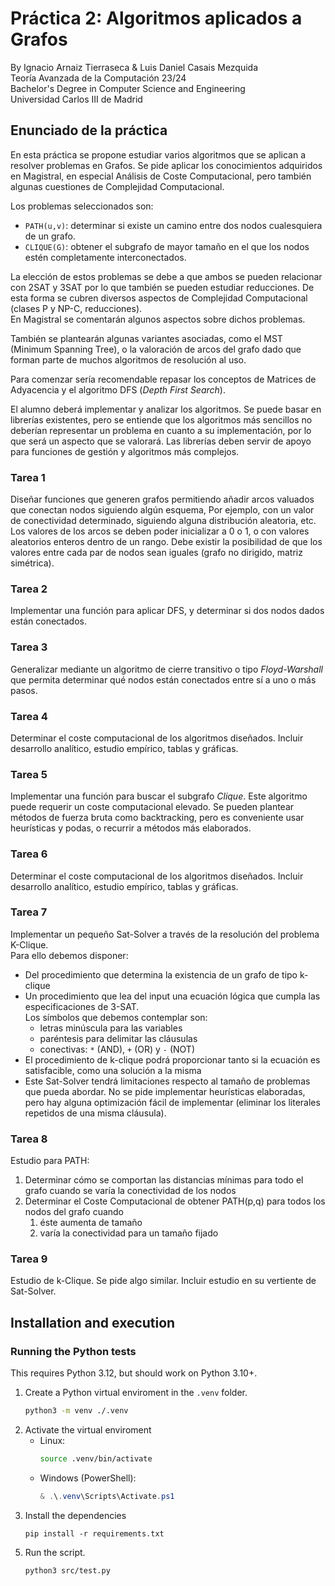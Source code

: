 # Práctica 2: Algoritmos aplicados a Grafos
By Ignacio Arnaiz Tierraseca & Luis Daniel Casais Mezquida  
Teoría Avanzada de la Computación 23/24  
Bachelor's Degree in Computer Science and Engineering  
Universidad Carlos III de Madrid


## Enunciado de la práctica
En esta práctica se propone estudiar varios algoritmos que se aplican a resolver problemas en Grafos. Se pide aplicar los conocimientos adquiridos en Magistral, en especial Análisis de Coste Computacional, pero también algunas cuestiones de Complejidad Computacional.

Los problemas seleccionados son:
- `PATH(u,v)`: determinar si existe un camino entre dos nodos cualesquiera de un grafo.
- `CLIQUE(G)`: obtener el subgrafo de mayor tamaño en el que los nodos estén completamente interconectados.

La elección de estos problemas se debe a que ambos se pueden relacionar con 2SAT y 3SAT por lo que también se pueden estudiar reducciones. De esta forma se cubren diversos aspectos de Complejidad Computacional (clases P y NP-C, reducciones).  
En Magistral se comentarán algunos aspectos sobre dichos problemas.

También se plantearán algunas variantes asociadas, como el MST (Minimum Spanning Tree), o la valoración de arcos del grafo dado que forman parte de muchos algoritmos de resolución al uso.

Para comenzar sería recomendable repasar los conceptos de Matrices de Adyacencia y el algoritmo DFS (_Depth First Search_).

El alumno deberá implementar y analizar los algoritmos. Se puede basar en librerías existentes, pero se entiende que los algoritmos más sencillos no deberían representar un problema en cuanto a su implementación, por lo que será un aspecto que se valorará. Las librerías deben servir de apoyo para funciones de gestión y algoritmos más complejos.

### Tarea 1
Diseñar funciones que generen grafos permitiendo añadir arcos valuados que conectan nodos siguiendo algún esquema, Por ejemplo, con un valor de conectividad determinado, siguiendo alguna distribución aleatoria, etc. Los valores de los arcos se deben poder inicializar a 0 o 1, o con valores aleatorios enteros dentro de un rango. Debe existir la posibilidad de que los valores entre cada par de nodos sean iguales (grafo no dirigido, matriz simétrica).

### Tarea 2
Implementar una función para aplicar DFS, y determinar si dos nodos dados están conectados.

### Tarea 3
Generalizar mediante un algoritmo de cierre transitivo o tipo _Floyd-Warshall_ que permita determinar qué nodos están conectados entre sí a uno o más pasos.

### Tarea 4
Determinar el coste computacional de los algoritmos diseñados. Incluir desarrollo analítico, estudio empírico, tablas y gráficas.

### Tarea 5
Implementar una función para buscar el subgrafo _Clique_. Este algoritmo puede requerir un coste computacional elevado. Se pueden plantear métodos de fuerza bruta como backtracking, pero es conveniente usar heurísticas y podas, o recurrir a métodos más elaborados.

### Tarea 6
Determinar el coste computacional de los algoritmos diseñados. Incluir desarrollo analítico, estudio empírico, tablas y gráficas.

### Tarea 7
Implementar un pequeño Sat-Solver a través de la resolución del problema K-Clique.  
Para ello debemos disponer:
- Del procedimiento que determina la existencia de un grafo de tipo k-clique
- Un procedimiento que lea del input una ecuación lógica que cumpla las especificaciones de 3-SAT.  
  Los símbolos que debemos contemplar son:
    - letras minúscula para las variables
    - paréntesis para delimitar las cláusulas
    - conectivas: `*` (AND), `+` (OR) y `-` (NOT)
- El procedimiento de k-clique podrá proporcionar tanto si la ecuación es satisfacible, como una solución a la misma
- Este Sat-Solver tendrá limitaciones respecto al tamaño de problemas que pueda abordar. No se pide implementar heurísticas elaboradas, pero hay alguna optimización fácil de implementar (eliminar los literales repetidos de una misma cláusula).


### Tarea 8
Estudio para PATH:
1. Determinar cómo se comportan las distancias mínimas para todo el grafo cuando se varía la conectividad de los nodos
2. Determinar el Coste Computacional de obtener PATH(p,q) para todos los nodos del grafo cuando
    1. éste aumenta de tamaño
    2. varía la conectividad para un tamaño fijado

### Tarea 9
Estudio de k-Clique. Se pide algo similar. Incluir estudio en su vertiente de Sat-Solver.



## Installation and execution




### Running the Python tests
This requires Python 3.12, but should work on Python 3.10+.

1. Create a Python virtual enviroment in the `.venv` folder.
    ```bash
    python3 -m venv ./.venv
    ```
2. Activate the virtual enviroment
   - Linux:
        ```bash
        source .venv/bin/activate
        ```
    - Windows (PowerShell):
        ```powershell
        & .\.venv\Scripts\Activate.ps1
        ```
3. Install the dependencies
   ```
   pip install -r requirements.txt
   ```
<!-- 4. GCC 11, C++23
Compile the Turing Machine simulator with `make`.  
If you're in Windows, we recommend you to instal [WSL2](https://learn.microsoft.com/es-es/windows/wsl/install) and run "in Linux", or use GCC through [MinGW-W64](https://www.mingw-w64.org/), you can find compiled binaries [here](https://github.com/niXman/mingw-builds-binaries) (you'll have to compile it manually by running the `gcc` command found in [`turing-machine-simulator/Makefile`](turing-machine-simulator/Makefile)).

   ```bash
   cd turing-machine-simulator
   make
   cd ..
   ``` -->
5. Run the script.
   ```
   python3 src/test.py
   ```